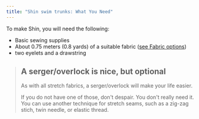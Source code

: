 ```yaml
---
title: "Shin swim trunks: What You Need"
---
```


To make Shin, you will need the following:

- Basic sewing supplies
- About 0.75 meters (0.8 yards) of a suitable fabric ([see Fabric options](/docs/patterns/shin/fabric))
- two eyelets and a drawstring

> ## A serger/overlock is nice, but optional
>
> As with all stretch fabrics, a serger/overlock will make your life easier.
>
> If you do not have one of those, don't despair. You don't really need it.
> You can use another technique for stretch seams, such as a zig-zag stich, twin needle, or elastic thread.
